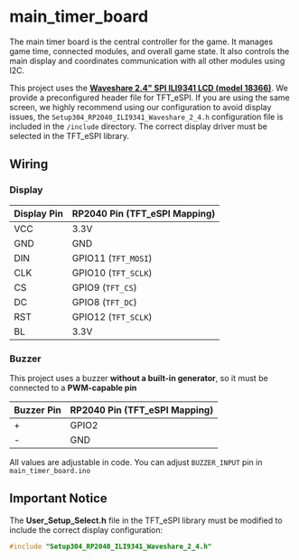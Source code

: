 # main_timer_board

The main timer board is the central controller for the game. It manages game time, connected modules, and overall game state. It also controls the main display and coordinates communication with all other modules using I2C.

This project uses the [**Waveshare 2.4" SPI ILI9341 LCD (model 18366)**](https://www.waveshare.com/2.4inch-lcd-module.htm). We provide a preconfigured header file for TFT_eSPI. If you are using the same screen, we highly recommend using our configuration to avoid display issues, the `Setup304_RP2040_ILI9341_Waveshare_2_4.h` configuration file is included in the `/include` directory. The correct display driver must be selected in the TFT_eSPI library.

## Wiring

### Display

| **Display Pin** | **RP2040 Pin (TFT_eSPI Mapping)** |
|-----------------|-----------------------------------|
| VCC             | 3.3V                              |
| GND             | GND                               |
| DIN             | GPIO11 (`TFT_MOSI`)               |
| CLK             | GPIO10 (`TFT_SCLK`)               |
| CS              | GPIO9  (`TFT_CS`)                 |
| DC              | GPIO8 (`TFT_DC`)                  |
| RST             | GPIO12 (`TFT_SCLK`)               |
| BL              | 3.3V                              |

### Buzzer

This project uses a buzzer **without a built-in generator**, so it must be connected to a **PWM-capable pin**

| **Buzzer Pin** | **RP2040 Pin (TFT_eSPI Mapping)** |
|----------------|-----------------------------------|
| +              | GPIO2                             |
| -              | GND                               |

All values are adjustable in code. You can adjust `BUZZER_INPUT` pin in `main_timer_board.ino`

## **Important Notice**

The **User_Setup_Select.h** file in the TFT_eSPI library must be modified to include the correct display configuration:

```cpp
#include "Setup304_RP2040_ILI9341_Waveshare_2_4.h"
```